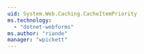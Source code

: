 ```yaml
---
uid: System.Web.Caching.CacheItemPriority
ms.technology: 
  - "dotnet-webforms"
ms.author: "riande"
manager: "wpickett"
---
```


